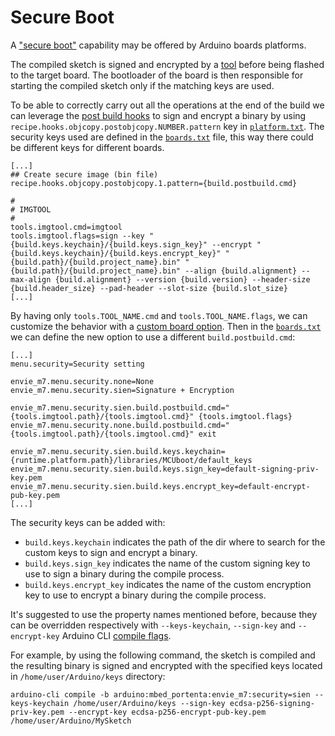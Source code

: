 # Secure Boot

A ["secure boot"](https://www.keyfactor.com/blog/what-is-secure-boot-its-where-iot-security-starts/) capability may be
offered by Arduino boards platforms.

The compiled sketch is signed and encrypted by a [tool](../platform-specification.md#tools) before being flashed to the
target board. The bootloader of the board is then responsible for starting the compiled sketch only if the matching keys
are used.

To be able to correctly carry out all the operations at the end of the build we can leverage the
[post build hooks](../platform-specification.md#pre-and-post-build-hooks-since-arduino-ide-165) to sign and encrypt a
binary by using `recipe.hooks.objcopy.postobjcopy.NUMBER.pattern` key in
[`platform.txt`](../platform-specification.md#platformtxt). The security keys used are defined in the
[`boards.txt`](../platform-specification.md#boardstxt) file, this way there could be different keys for different
boards.

```
[...]
## Create secure image (bin file)
recipe.hooks.objcopy.postobjcopy.1.pattern={build.postbuild.cmd}

#
# IMGTOOL
#
tools.imgtool.cmd=imgtool
tools.imgtool.flags=sign --key "{build.keys.keychain}/{build.keys.sign_key}" --encrypt "{build.keys.keychain}/{build.keys.encrypt_key}" "{build.path}/{build.project_name}.bin" "{build.path}/{build.project_name}.bin" --align {build.alignment} --max-align {build.alignment} --version {build.version} --header-size {build.header_size} --pad-header --slot-size {build.slot_size}
[...]

```

By having only `tools.TOOL_NAME.cmd` and `tools.TOOL_NAME.flags`, we can customize the behavior with a
[custom board option](../platform-specification.md#custom-board-options). Then in the
[`boards.txt`](../platform-specification.md#boardstxt) we can define the new option to use a different
`build.postbuild.cmd`:

```
[...]
menu.security=Security setting

envie_m7.menu.security.none=None
envie_m7.menu.security.sien=Signature + Encryption

envie_m7.menu.security.sien.build.postbuild.cmd="{tools.imgtool.path}/{tools.imgtool.cmd}" {tools.imgtool.flags}
envie_m7.menu.security.none.build.postbuild.cmd="{tools.imgtool.path}/{tools.imgtool.cmd}" exit

envie_m7.menu.security.sien.build.keys.keychain={runtime.platform.path}/libraries/MCUboot/default_keys
envie_m7.menu.security.sien.build.keys.sign_key=default-signing-priv-key.pem
envie_m7.menu.security.sien.build.keys.encrypt_key=default-encrypt-pub-key.pem
[...]
```

The security keys can be added with:

- `build.keys.keychain` indicates the path of the dir where to search for the custom keys to sign and encrypt a binary.
- `build.keys.sign_key` indicates the name of the custom signing key to use to sign a binary during the compile process.
- `build.keys.encrypt_key` indicates the name of the custom encryption key to use to encrypt a binary during the compile
  process.

It's suggested to use the property names mentioned before, because they can be overridden respectively with
`--keys-keychain`, `--sign-key` and `--encrypt-key` Arduino CLI [compile flags](../commands/arduino-cli_compile.md).

For example, by using the following command, the sketch is compiled and the resulting binary is signed and encrypted
with the specified keys located in `/home/user/Arduino/keys` directory:

```
arduino-cli compile -b arduino:mbed_portenta:envie_m7:security=sien --keys-keychain /home/user/Arduino/keys --sign-key ecdsa-p256-signing-priv-key.pem --encrypt-key ecdsa-p256-encrypt-pub-key.pem /home/user/Arduino/MySketch
```
